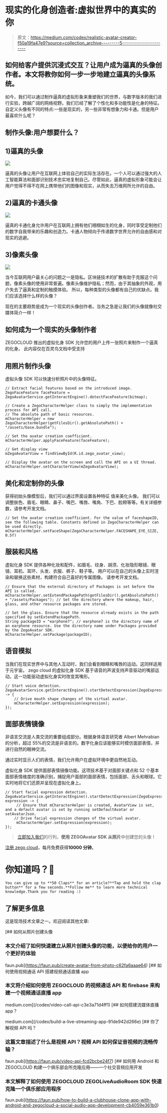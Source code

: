 # 现实的化身创造者:虚拟世界中的真实的你

> 原文：<https://medium.com/codex/realistic-avatar-creator-f50a19fa47e9?source=collection_archive---------5----------------------->

## 如何给客户提供沉浸式交互？让用户成为逼真的头像创作者。本文将教你如何一步一步地建立逼真的头像系统。

如今，我们可以通过制作逼真的虚拟形象来重塑我们的世界，与数字版本的我们进行实验，跨越广阔的网络视野。我们已经了解了个性化和多功能性是化身的特征。自定义头像有不同的特点:一些是现实的，另一些非常有想象力和卡通。但是用户最喜欢什么呢？

## 制作头像:用户想要什么？

## 1)逼真的头像

![](img/aeece480a78633182a86420cfc7404b0.png)

逼真的头像让用户在互联网上体验自己的实际生活存在。一个人可以通过强大的人工智能算法和面部识别技术忠实地复制自己。尽管如此，逼真的虚拟形象可能会让用户觉得不得不在网上携带他们的图像和现实，从而失去万维网所允许的自由。

## 2)逼真的卡通头像

![](img/8e5acc056ea853eafc26f3ff3fb7e31a.png)

逼真的卡通化身允许用户在互联网上拥有他们栩栩如生的化身，同时享受定制他们的数字自我带来的乐趣和创造力。卡通人物倾向于传递数字世界允许的自由感和对现实的逃避。

## 3)像素头像

![](img/47e9e0515ad1188f1c7f824c5f8e01aa.png)

当今互联网用户最关心的问题之一是隐私。区块链技术的扩散有助于克服这个问题，像素头像的使用非常普遍。像素头像维护隐私；然而，由于其抽象的外观，用户失去了逼真和定制的触摸体验。
所以，每种类型的头像都有自己的优缺点。我们应该选择什么样的头像？

现在的主要趋势是成为一个现实的头像创作者。当务之急是让我们的头像就像社交媒体简介一样！

## 如何成为一个现实的头像制作者

ZEGOCLOUD 推出的虚拟化身 SDK 允许您的用户上传一张照片来制作一个逼真的化身。
此内容仅在百灵鸟文档中受支持

## 用照片制作头像

虚拟头像 SDK 可以快速分析照片中的头像特征。

```
// Extract facial features based on the introduced image.
ZegoFaceFeature faceFeature = ZegoAvatarService.getInteractEngine().detectFaceFeature(bitmap);

// Create a ZegoCharacterHelper class to simply the implementation process for API call.
// The absolute path of basic resources.
mCharacterHelper = new ZegoCharacterHelper(getFilesDir().getAbsolutePath() + "/assets/base.bundle"); 

// Set the avatar creation coefficient.
mCharacterHelper.applyFaceFeature(faceFeature);

// Get display view
mZegoAvatarView = findViewById(R.id.zego_avatar_view);

// Display the avatar on the screen and call the API on a UI thread.
mCharacterHelper.setCharacterView(mZegoAvatarView);
```

## 美化和定制你的头像

获得初始头像模型后，我们可以通过界面设置各种特征
值来美化头像。
我们可以调整肤色、眉毛、眼睛、鼻子、嘴巴、嘴唇、嘴角、下巴、脸颊等等。有关详细参数，请参考开发文档。

```
// Set the avatar creation coefficient. For the value of faceshapeID, see the following table. Constants defined in ZegoCharacterHelper can be used directly.
mCharacterHelper.setFaceShape(ZegoCharacterHelper.FACESHAPE_EYE_SIZE, 0.5f)
```

## 服装和风格

虚拟化身 SDK 提供各种化妆和配件，如眉毛、纹身、胡须、化妆隐形眼镜、眼镜、耳机、耳环、头发、衣服、裤子、鞋子等。
用户可以在自己的头像上实时渲染和替换这些素材，构建符合自己喜好的专属图像。
请参考开发文档。

```
// Ensure that the external directory of Packages is set before the API is called.
mCharacterHelper.setExtendPackagePath(getFilesDir().getAbsolutePath() + "/assets/Packages"); // Set the directory where the makeup, hair, glass, and other resource packages are stored.

// Set the glass. Ensure that the resource already exists in the path specified by setExtendPackagePath.
String packageID = "earphone7"; // earphone7 is the directory name of an earphone resource. Use the directory name under Packages provided by the ZegoAvatar SDK.
mCharacterHelper.setPackage(packageID);
```

## 语音模拟

当我们在现实世界中与其他人互动时，我们会看到眼睛和嘴唇的运动。这同样适用于元宇宙。
zego cloud 的虚拟化身 SDK 基于语音的声波支持声音驱动的嘴部运动。这一功能驱动虚拟化身实时改变其嘴形。

```
// Start voice detection.
ZegoAvatarService.getInteractEngine().startDetectExpression(ZegoExpressionDetectMode.Audio,expression -> {
    // Drive mouth shape changes of the virtual avatar.
    mCharacterHelper.setExpression(expression);
});
```

## 面部表情镜像

非语言交流是人类交流的重要组成部分。根据身体语言研究者 Albert Mehrabian 的分析，超过 55%的交流是非语言的。数字化身应该能够实时模仿面部表情，并进行自然的眼神交流。

通过实时显示人们的表情，我们允许用户在虚拟环境中更自然地互动。

虚拟化身 SDK 提供面部表情镜像功能。这项技术基于对面部关键点和 52 个基本面部表情维度的准确识别，捕捉用户面部的面部表情，包括面部、舌头和眼球。它实时地将它们还原并呈现在虚拟化身上。

```
// Start facial expression detection.
ZegoAvatarService.getInteractEngine().startDetectExpression(ZegoExpressionDetectMode.Camera, expression -> {
     // Ensure that mCharacterHelper is created, AvatarView is set, and a default avatar is set by running setDefaultAvatar or setAvatarJson.
    // Drive facial expression changes of the virtual avatar.
     mCharacterHelper.setExpression(expression);
});
```

> [立即加入我们](https://www.zegocloud.com/talk?_source=medium&article=30)的行列，**使用 ZEGOAvatar SDK 从照片**中创建您的头像！

[注册 zego cloud](https://console.zegocloud.com/account/signup?_source=medium&article=30)，每月免费获得**10000 分钟**。

# 你知道吗？👏

```
You can give up to **50 Claps** for an article?**Tap and hold the clap button** for a few seconds.**Follow me** to learn more technical knowledge.Thank you for reading :)
```

## 了解更多信息

这是现场技术文章之一。欢迎阅读其他文章:

[](https://faun.pub/create-avatar-from-photo-c62fa6aaae64) [## 如何从照片创建头像

### 本文介绍了如何快速建立从照片创建头像的功能，以便给你的用户一个更好的体验

faun.pub](https://faun.pub/create-avatar-from-photo-c62fa6aaae64) [](/codex/video-call-api-c3e3a71d4ff1) [## 如何使用视频通话 API 搭建视频通话直播 app

### 本文将介绍如何使用 ZEGOCLOUD 的视频通话 API 和 firebase 来构建一个视频通话直播 app

medium.com](/codex/video-call-api-c3e3a71d4ff1) [](/codex/build-a-live-streaming-app-91de942d266e) [## 如何搭建流媒体直播 app？

medium.com](/codex/build-a-live-streaming-app-91de942d266e) [](https://faun.pub/video-api-fcd2bcbe24f7) [## 你了解视频 API 吗？

### 这篇文章描述了什么是视频 API？视频 API 如何保证音视频的流畅传输？

faun.pub](https://faun.pub/video-api-fcd2bcbe24f7) [](https://faun.pub/how-to-build-a-clubhouse-clone-app-with-android-and-zegocloud-a-social-audio-app-development-cb4059e361b0) [## 如何用 Android 和 ZEGOCLOUD 构建一个俱乐部会所克隆应用——一个社交音频应用开发

### 本文解释了如何使用 ZEGOCLOUD ZEGOLiveAudioRoom SDK 快速克隆一个俱乐部应用程序

faun.pub](https://faun.pub/how-to-build-a-clubhouse-clone-app-with-android-and-zegocloud-a-social-audio-app-development-cb4059e361b0)